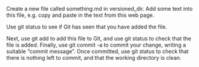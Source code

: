 Create a new file called something.md in versioned_dir. Add some text into 
this file, e.g. copy and paste in the text from this web page.

Use git status to see if Git has seen that you have added the file.

Next, use git add to add this file to Git, and use git status to check that 
the file is added. Finally, use git commit -a to commit your change, writing 
a suitable “commit message”. Once committed, use git status to check that 
there is nothing left to commit, and that the working directory is clean.
